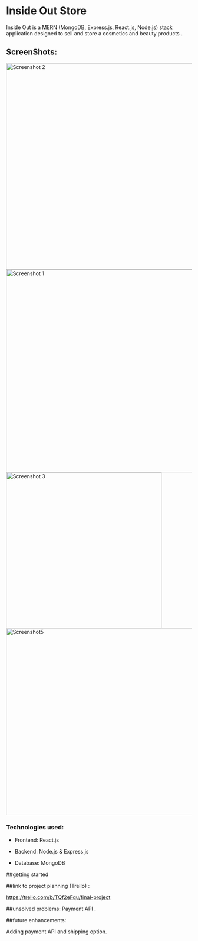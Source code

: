 # Inside Out Store

Inside Out is a MERN (MongoDB, Express.js, React.js, Node.js) stack application designed to sell and store a cosmetics and beauty products .
## ScreenShots:

<img width="559" alt="Screenshot 2" src="https://github.com/affaf04/Final-project/assets/141270222/e791ea1a-43e2-4b10-ba9f-a5f35b3364ae">

<img width="550" alt="Screenshot 1" src="https://github.com/affaf04/Final-project/assets/141270222/4fa78e06-cdde-455b-82ac-005236cd6c35">

<img width="422" alt="Screenshot 3" src="https://github.com/affaf04/Final-project/assets/141270222/c7e9e1a2-7778-4092-ba88-5791647dfe6f">

<img width="507" alt="Screenshot5" src="https://github.com/affaf04/Final-project/assets/141270222/a0fdcf83-03fe-4cc0-9bdc-e8064d111719">


###  Technologies used:
- Frontend: React.js

- Backend: Node.js & Express.js

- Database: MongoDB
  

##getting started
   
   
##link to project planning (Trello) :

https://trello.com/b/TQf2eFqu/final-project
         
##unsolved problems:
Payment API .
    
##future enhancements:

Adding payment API and shipping option. 
